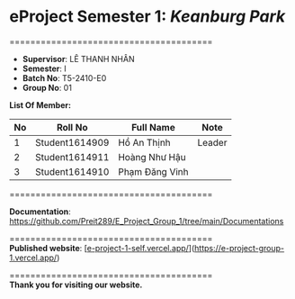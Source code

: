 # eProject Semester 1: _Keanburg Park_

=======================================

- **Supervisor**: LÊ THANH NHÂN
- **Semester**: I
- **Batch No**: T5-2410-E0
- **Group No**: 01

**List Of Member:**

| No  | Roll No        | Full Name      | Note   |
| --- | -------------- | -------------- | ------ |
| 1   | Student1614909 | Hồ An Thịnh    | Leader |
| 2   | Student1614911 | Hoàng Như Hậu  |        |
| 3   | Student1614910 | Phạm Đăng Vinh |        |

=======================================

**Documentation**: https://github.com/Preit289/E_Project_Group_1/tree/main/Documentations

=======================================  
**Published website**: [[e-project-1-self.vercel.app/](e-project-1-self.vercel.app/)](https://e-project-group-1.vercel.app/)

=======================================  
**Thank you for visiting our website.**
